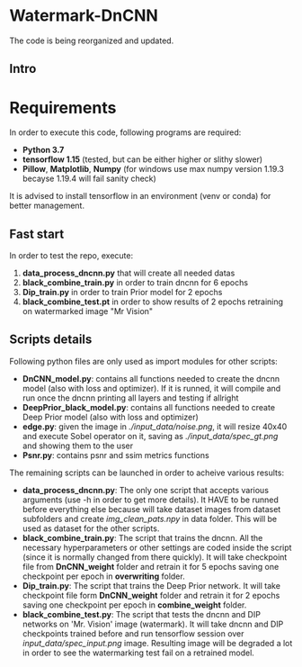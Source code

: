 # Watermark-DnCNN
The code is being reorganized and updated.

## Intro

# Requirements

In order to execute this code, following programs are required:
- __Python 3.7__
- __tensorflow 1.15__ (tested, but can be either higher or slithy slower)
- __Pillow__, __Matplotlib__, __Numpy__ (for windows use max numpy version 1.19.3 becayse 1.19.4 will fail sanity check)

It is advised to install tensorflow in an environment (venv or conda) for better management.

## Fast start

In order to test the repo, execute:

1. __data_process_dncnn.py__ that will create all needed datas
2. __black_combine_train.py__ in order to train dncnn for 6 epochs 
3. __Dip_train.py__ in order to train Prior model for 2 epochs
4. __black_combine_test.pt__ in order to show results of 2 epochs retraining on watermarked image "Mr Vision"

## Scripts details

Following python files are only used as import modules for other scripts:

- __DnCNN_model.py__: contains all functions needed to create the dncnn model (also with loss and optimizer). 
If it is runned, it will compile and run once the dncnn printing all layers and testing if allright
- __DeepPrior_black_model.py__: contains all functions needed to create Deep Prior model (also with loss and optimizer)
- __edge.py__: given the image in *./input_data/noise.png*, it will resize 40x40 and execute Sobel operator on it, saving as *./input_data/spec_gt.png* and showing them to the user
- __Psnr.py__: contains psnr and ssim metrics functions

The remaining scripts can be launched in order to acheive various results:

- __data_process_dncnn.py__: The only one script that accepts various arguments (use -h in order to get more details).
It HAVE to be runned before everything else because will take dataset images from dataset subfolders and create *img_clean_pats.npy* in data folder.
This will be used as dataset for the other scripts.
- __black_combine_train.py__: The script that trains the dncnn.
All the necessary hyperparameters or other settings are coded inside the script (since it is normally changed from there quickly).
It will take checkpoint file from __DnCNN_weight__ folder and retrain it for 5 epochs saving one checkpoint per epoch in __overwriting__ folder.
- __Dip_train.py__: The script that trains the Deep Prior network.
It will take checkpoint file form __DnCNN_weight__ folder and retrain it for 2 epochs saving one checkpoint per epoch in __combine_weight__ folder.
- __black_combine_test.py__: The script that tests the dncnn and DIP networks on 'Mr. Vision' image (watermark).
It will take dncnn and DIP checkpoints trained before and run tensorflow session over *input_data/spec_input.png* image.
Resulting image will be degraded a lot in order to see the watermarking test fail on a retrained model.